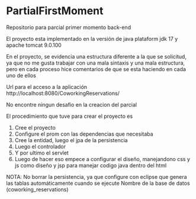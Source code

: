 # PartialFirstMoment
Repositorio para parcial primer momento back-end

El proyecto esta implementado en la versión de java plataform jdk 17 y apache tomcat 9.0.100

En el proyecto, se evidencia una estructura diferente a la que se solicitud, ya que no me gusta trabajar con una mala sintaxis y una mala estructura, pero en cada proceso hice comentarios de que se esta haciendo en cada uno de ellos 

Url para el acceso a la aplicación
http://localhost:8080/CoworkingReservations/

No encontre ningun desafio en la creacion del parcial

El procedimiento que tuve para crear el proyecto es
1. Cree el proyecto
2. Configure el prom con las dependencias que necesitaba
3. Cree la entidad, luego el jpa de la persistencia
4. Luego el controlador
5. Y por ultimo el servlet
6. Luego de hacer eso empece a configurar el diseño, manejandono css y js como diseño y jsp para manejar codigo java dentro del html

NOTA:
No borrar la persistencia, ya que configure con eclipse que genera las tablas automáticamente cuando se ejecute
Nombre de la base de datos (coworking_reservations)





